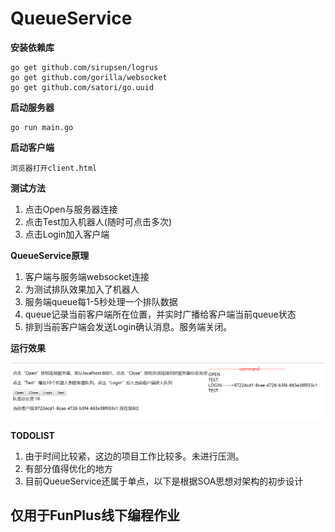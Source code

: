# QueueService

**安装依赖库**

```
go get github.com/sirupsen/logrus
go get github.com/gorilla/websocket
go get github.com/satori/go.uuid
```

**启动服务器**

```
go run main.go
```

**启动客户端**

```
浏览器打开client.html
```

**测试方法**
1. 点击Open与服务器连接
1. 点击Test加入机器人(随时可点击多次)
1. 点击Login加入客户端

**QueueService原理**
1. 客户端与服务端websocket连接
2. 为测试排队效果加入了机器人
3. 服务端queue每1-5秒处理一个排队数据
4. queue记录当前客户端所在位置，并实时广播给客户端当前queue状态
5. 排到当前客户端会发送Login确认消息。服务端关闭。

**运行效果**

![image](https://github.com/dahanwang/QueueService/blob/master/20190330154343.png)

**TODOLIST**
1. 由于时间比较紧，这边的项目工作比较多。未进行压测。
1. 有部分值得优化的地方
1. 目前QueueService还属于单点，以下是根据SOA思想对架构的初步设计




## 仅用于FunPlus线下编程作业
